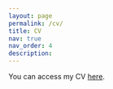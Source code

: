 ```yaml
---
layout: page
permalink: /cv/
title: CV
nav: true
nav_order: 4
description:
---
```


You can access my CV [here](https://adamdnroberts.github.io/assets/pdf/CV_AdamRoberts.pdf).
